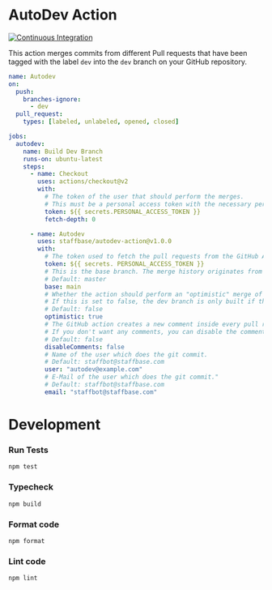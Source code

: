# AutoDev Action

[![Continuous Integration](https://github.com/Staffbase/autodev-action/actions/workflows/main.yml/badge.svg)](https://github.com/Staffbase/autodev-action/actions/workflows/main.yml)

This action merges commits from different Pull requests that have been tagged with the label `dev` into the `dev` branch on your GitHub repository.

```yaml
name: Autodev
on:
  push:
    branches-ignore:
      - dev
  pull_request:
    types: [labeled, unlabeled, opened, closed]

jobs:
  autodev:
    name: Build Dev Branch
    runs-on: ubuntu-latest
    steps:
      - name: Checkout
        uses: actions/checkout@v2
        with:
          # The token of the user that should perform the merges. 
          # This must be a personal access token with the necessary permissions
          token: ${{ secrets.PERSONAL_ACCESS_TOKEN }}
          fetch-depth: 0

      - name: Autodev
        uses: staffbase/autodev-action@v1.0.0
        with:
          # The token used to fetch the pull requests from the GitHub API
          token: ${{ secrets. PERSONAL_ACCESS_TOKEN }}
          # This is the base branch. The merge history originates from this branch.
          # Default: master
          base: main
          # Whether the action should perform an "optimistic" merge of the given Pull requests.
          # If this is set to false, the dev branch is only built if there are zero merge conflicts between branches.
          # Default: false
          optimistic: true
          # The GitHub action creates a new comment inside every pull request.
          # If you don't want any comments, you can disable the comments by setting this to true
          # Default: false
          disableComments: false
          # Name of the user which does the git commit.
          # Default: staffbot@staffbase.com 
          user: "autodev@example.com"
          # E-Mail of the user which does the git commit."
          # Default: staffbot@staffbase.com 
          email: "staffbot@staffbase.com"
```

# Development

### Run Tests

```
npm test
```

### Typecheck

```
npm build
```

### Format code

```
npm format
```

### Lint code

```
npm lint
```
